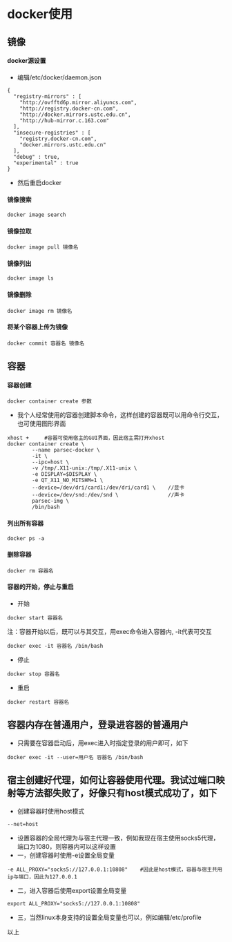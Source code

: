 # docker使用

## 镜像
#### docker源设置
- 编辑/etc/docker/daemon.json
```
{
  "registry-mirrors" : [
    "http://ovfftd6p.mirror.aliyuncs.com",
    "http://registry.docker-cn.com",
    "http://docker.mirrors.ustc.edu.cn",
    "http://hub-mirror.c.163.com"
  ],
  "insecure-registries" : [
    "registry.docker-cn.com",
    "docker.mirrors.ustc.edu.cn"
  ],
  "debug" : true,
  "experimental" : true
}
```
- 然后重启docker
#### 镜像搜索
```
docker image search
```
#### 镜像拉取
```
docker image pull 镜像名
```
#### 镜像列出
```
docker image ls
```
#### 镜像删除
```
docker image rm 镜像名
```
#### 将某个容器上传为镜像
```
docker commit 容器名 镜像名
```

## 容器
#### 容器创建
```
docker container create 参数
```
- 我个人经常使用的容器创建脚本命令，这样创建的容器既可以用命令行交互，也可使用图形界面
```
xhost +     #容器可使用宿主的GUI界面，因此宿主需打开xhost
docker container create \
        --name parsec-docker \
        -it \
        --ipc=host \
        -v /tmp/.X11-unix:/tmp/.X11-unix \
        -e DISPLAY=$DISPLAY \
        -e QT_X11_NO_MITSHM=1 \
        --device=/dev/dri/card1:/dev/dri/card1 \    //显卡
        --device=/dev/snd:/dev/snd \                //声卡
        parsec-img \
        /bin/bash
  ```
#### 列出所有容器
 ```
 docker ps -a
 ```
#### 删除容器
 ```
 docker rm 容器名
 ```
#### 容器的开始，停止与重启
- 开始
 ```
 docker start 容器名
 ```
注：容器开始以后，既可以与其交互，用exec命令进入容器内, -it代表可交互
 ```
 docker exec -it 容器名 /bin/bash
 ```
 - 停止
 ```
 docker stop 容器名
 ```
- 重启
 ```
 docker restart 容器名
 ```
 
 ## 容器内存在普通用户，登录进容器的普通用户
 - 只需要在容器启动后，用exec进入时指定登录的用户即可，如下
  ```
  docker exec -it --user=用户名 容器名 /bin/bash
 ```
 
 ## 宿主创建好代理，如何让容器使用代理。我试过端口映射等方法都失败了，好像只有host模式成功了，如下
 - 创建容器时使用host模式
 ```
 --net=host
 ```
 - 设置容器的全局代理为与宿主代理一致，例如我现在宿主使用socks5代理，端口为1080，则容器内可以这样设置
 - 一，创建容器时使用-e设置全局变量
 ```
 -e ALL_PROXY="socks5://127.0.0.1:10808"    #因此是host模式，容器与宿主共用ip与端口，因此为127.0.0.1
 ```
 - 二，进入容器后使用export设置全局变量
 ```
 export ALL_PROXY="socks5://127.0.0.1:10808"
 ```
 - 三，当然linux本身支持的设置全局变量也可以，例如编辑/etc/profile


以上
